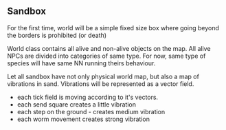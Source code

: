 ## Sandbox

For the first time, world will be a simple fixed size box where
going beyond the borders is prohibited (or death)

World class contains all alive and non-alive objects on the map.
All alive NPCs are divided into categories of same type.
For now, same type of species will have same NN running theirs behaviour.


Let all sandbox have not only physical world map, but also a map of
vibrations in sand. Vibrations will be represented as a vector field.

- each tick field is moving according to it's vectors.
- each send square creates a little vibration
- each step on the ground - creates medium vibration
- each worm movement creates strong vibration

